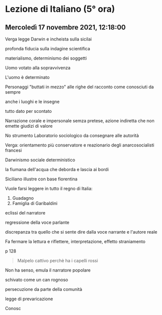 # Lezione di Italiano (5° ora) 
## Mercoledì 17 novembre 2021, 12:18:00

Verga legge Darwin e incheista sulla sicilai

profonda fiducia sulla indagine scientifica

materialismo, determinismo dei soggetti

Uomo votato alla sopravvivenza

L'uomo è determinato

Personaggi "buttati in mezzo" alle righe del racconto come conosciuti da sempre

anche i luoghi e le insegne

tutto dato per scontato


Narrazione corale e impersonale semza pretese, azione indiretta che non emette giudizi di valore


No strumento Laboratorio sociologico da consegnare alle autorità

Verga: orientamento più conservatore e reazionario degli anarcosocialisti francesi

Darwinismo sociale deterministico

la fiumana dell'acqua che deborda e lascia ai bordi


Siciliano illustre con base fiorentina

Vuole farsi leggere in tutto il regno di Italia:

1. Guadagno
2. Famiglia di Garibaldini





eclissi del narratore

regressione della voce parlante


discrepanza tra quello che si sente dire dalla voce narrante e l'autore reale


Fa fermare la lettura e riflettere, interpretazione, effetto straniamento 


p 128

> Malpelo cattivo perchè ha i capelli rossi

Non ha senso, emula il narratore popolare

schivato come un can rognoso

persecuzione da parte della comunità

legge di prevaricazione

Conosc
<!--stackedit_data:
eyJoaXN0b3J5IjpbNDI4NjI0NDczLDYzNTE4MTMzMF19
-->